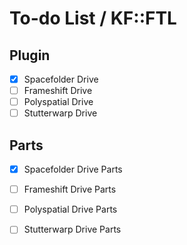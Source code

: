# To-do List / KF::FTL

## Plugin

- [x] Spacefolder Drive
- [ ] Frameshift Drive
- [ ] Polyspatial Drive
- [ ] Stutterwarp Drive

## Parts

- [x] Spacefolder Drive Parts
- [ ] Frameshift Drive Parts
- [ ] Polyspatial Drive Parts
- [ ] Stutterwarp Drive Parts

